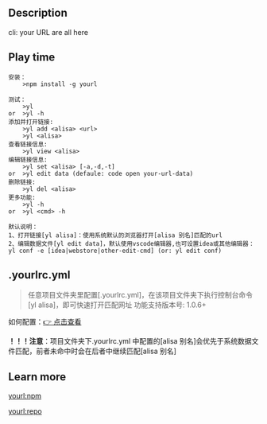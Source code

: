 ## Description

cli: your URL are all here

## Play time

```
安装：
    >npm install -g yourl

测试：
    >yl
or  >yl -h
添加并打开链接:
    >yl add <alisa> <url>
    >yl <alisa>
查看链接信息:
    >yl view <alisa>
编辑链接信息:
    >yl set <alisa> [-a,-d,-t]
or  >yl edit data (defaule: code open your-url-data)
删除链接:
    >yl del <alisa>
更多功能:
    >yl -h
or  >yl <cmd> -h

默认说明：
1、打开链接[yl alisa]：使用系统默认的浏览器打开[alisa 别名]匹配的url
2、编辑数据文件[yl edit data]，默认使用vscode编辑器,也可设置idea或其他编辑器：yl conf -e [idea|webstore|other-edit-cmd] (or: yl edit conf)

```

## .yourlrc.yml

> 任意项目文件夹里配置[.yourlrc.yml]，在该项目文件夹下执行控制台命令[yl alisa]，即可快速打开匹配网址
> 功能支持版本号: 1.0.6+

如何配置：[👉 点击查看](https://github.com/linshangchun/yourl/blob/master/example/.yourlrc.yml)

**！！！注意**：项目文件夹下.yourlrc.yml 中配置的[alisa 别名]会优先于系统数据文件匹配，前者未命中时会在后者中继续匹配[alisa 别名]

## Learn more

[yourl:npm](https://www.npmjs.com/package/yourl)

[yourl:repo](https://github.com/linshangchun/yourl)
